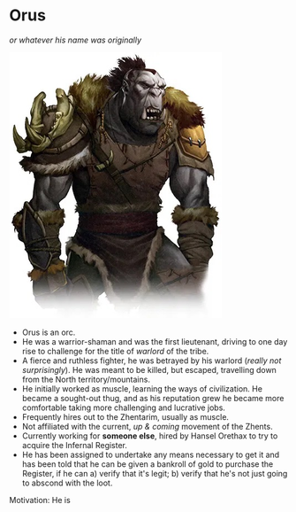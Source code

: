 # Orus 
*or whatever his name was originally*

![image](https://github.com/gregofgreg5/magick-ink2020/blob/main/images/orus.jpg?raw=true)

* Orus is an orc.
* He was a warrior-shaman and was the first lieutenant, driving to one day rise to challenge for the title of *warlord* of the tribe.
* A fierce and ruthless fighter, he was betrayed by his warlord (*really not surprisingly*). He was meant to be killed, but escaped, travelling down from the North territory/mountains.
* He initially worked as muscle, learning the ways of civilization. He became a sought-out thug, and as his reputation grew he became more comfortable taking more challenging and lucrative jobs.
* Frequently hires out to the Zhentarim, usually as muscle.
* Not affiliated with the current, *up & coming* movement of the Zhents.
* Currently working for **someone else**, hired by Hansel Orethax to try to acquire the Infernal Register.
* He has been assigned to undertake any means necessary to get it and has been told that he can be given a bankroll of gold to purchase the Register, if he can a) verify that it's legit; b) verify that he's not just going to abscond with the loot.
>
Motivation: He is 
